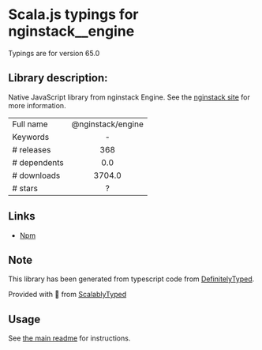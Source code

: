 
# Scala.js typings for nginstack__engine

Typings are for version 65.0

## Library description:
Native JavaScript library from nginstack Engine. See the [nginstack site](nginstack.com) for  more information.

|                    |                 |
| ------------------ | :-------------: |
| Full name          | @nginstack/engine |
| Keywords           | - |
| # releases         | 368 |
| # dependents       | 0.0 |
| # downloads        | 3704.0 |
| # stars            | ? |

## Links
- [Npm](https://www.npmjs.com/package/%40nginstack%2Fengine)
    


## Note
This library has been generated from typescript code from [DefinitelyTyped](https://definitelytyped.org).

Provided with :purple_heart: from [ScalablyTyped](https://github.com/oyvindberg/ScalablyTyped)

## Usage
See [the main readme](../../readme.md) for instructions.


